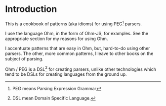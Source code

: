 # Introduction

This is a cookbook of patterns (aka idioms) for using PEG[^peg] parsers.

I use the language Ohm, in the form of Ohm-JS, for examples.  See the appropriate section for my reasons for using Ohm.

I accentuate patterns that are easy in Ohm, but, hard-to-do using other parsers.  The other, more common patterns, I leave to other books on the subject of parsing.

Ohm / PEG is a DSL[^dsl] for creating parsers, unlike other technologies which tend to be DSLs for creating languages from the ground up.

[^peg]: PEG means Parsing Expression Grammar
[^dsl]: DSL mean Domain Specific Language. 